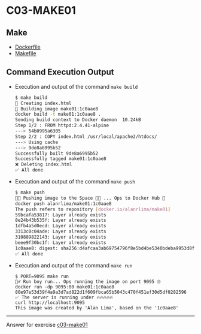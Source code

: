 # C03-MAKE01

## Make
- [Dockerfile](Dockerfile)
- [Makefile](Makefile)

## Command Execution Output

- Execution and output of the command `make build`
    ```bash
    $ make build
    🚀 Creating index.html
    💪 Building image make01:1c0aae8
    docker build -t make01:1c0aae8 .
    Sending build context to Docker daemon  10.24kB
    Step 1/2 : FROM httpd:2.4.41-alpine
    ---> 54b0995a6305
    Step 2/2 : COPY index.html /usr/local/apache2/htdocs/
    ---> Using cache
    ---> 9de8a6995b52
    Successfully built 9de8a6995b52
    Successfully tagged make01:1c0aae8
    ❌ Deleting index.html
    ✅ All done
    ```

- Execution and output of the command `make push`
    ```bash
    $ make push
    🚀🚀 Pushing image to the Space 🌌🌌 ... Ops to Docker Hub 🐳
    docker push alanrlima/make01:1c0aae8
    The push refers to repository [docker.io/alanrlima/make01]
    59bcafa53817: Layer already exists 
    8e24b43b535f: Layer already exists 
    1dfb4a5d0ecd: Layer already exists 
    3313c0c04ade: Layer already exists 
    310889822143: Layer already exists 
    beee9f30bc1f: Layer already exists 
    1c0aae8: digest: sha256:d4afcaa3ab69754796f8e5bd4be5340bdeba9953d8fd5e81f387f6043e4a4e5a size: 1569
    ✅ All done
    ```

- Execution and output of the command `make run`
    ```
    $ PORT=9095 make run
    🏃‍♂️ Run boy run... Ops running the image on port 9095 🙄
    docker run -dp 9095:80 make01:1c0aae8
    80e97e53d39f4a9a3d7ad822d1f609fbca65b5043c470f451ef30d5df0282596
    ✅ The server is running under 🔥🔥🔥🔥🔥 
    curl http://localhost:9095
    This image was created by 'Alan Lima', based on the '1c0aae8'
    ```

***
Answer for exercise [c03-make01](https://github.com/devopsacademyau/academy/blob/af3225a3436f263164e8daebc6bbd1ef3122b900/classes/03class/exercises/c03-make01/README.md)